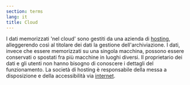 ```yaml
---
section: terms
lang: it
title: Cloud
---
```


I dati memorizzati 'nel cloud' sono gestiti da una azienda di [hosting](/glossary/it/hosting/), alleggerendo così al titolare dei dati la gestione dell'archiviazione. I dati, invece che essere memorizzati su una singola macchina, possono essere conservati o spostati fra più macchine in luoghi diversi. Il proprietario dei dati e gli utenti non hanno bisogno di conoscere i dettagli del funzionamento. La società di hosting è responsabile della messa a disposizione e della accessibilità via [internet](/glossary/it/internet/).
